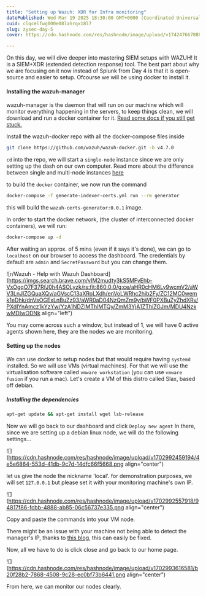 ```yaml
---
title: "Setting up Wazuh: XDR for Infra monitoring"
datePublished: Wed Mar 19 2025 18:30:00 GMT+0000 (Coordinated Universal Time)
cuid: clqcelfwg000e08lahrqx18l7
slug: zysec-day-5
cover: https://cdn.hashnode.com/res/hashnode/image/upload/v1742476678889/ef7ba252-ee88-4563-9d5a-9c0a9923a898.png

---
```


On this day, we will dive deeper into mastering SIEM setups with WAZUH! It is a SIEM+XDR (extended detection response) tool. The best part about why we are focusing on it now instead of Splunk from Day 4 is that it is open-source and easier to setup. Ofcourse we will be using docker to install it.

#### Installing the wazuh-manager

wazuh-manager is the daemon that will run on our machine which will monitor everything happening in the servers, to keep things clean, we will download and run a docker container for it. [Read some docs if you still get stuck.](https://documentation.wazuh.com/current/deployment-options/docker/wazuh-container.html)

Install the wazuh-docker repo with all the docker-compose files inside

```bash
git clone https://github.com/wazuh/wazuh-docker.git -b v4.7.0
```

`cd` into the repo, we will start a `single-node` instance since we are only setting up the dash on our own computer. Read more about the difference between single and multi-node instances [here](https://medium.com/anton-on-security/living-with-multiple-siems-c7fea37c5020)

to build the `docker` container, we now run the command

```bash
docker-compose -f generate-indexer-certs.yml run --rm generator
```

this will build the `wazuh-certs-generator:0.0.1` image.

In order to start the docker network, (the cluster of interconnected docker containers), we will run:

```bash
docker-compose up -d
```

After waiting an approx. of 5 mins (even if it says it's done), we can go to `localhost` on our browser to access the dashboard. The credentials by default are `admin` and `SecretPassword` but you can change them.

![r/Wazuh - Help with Wazuh Dashboard](https://imgs.search.brave.com/vIM2mudty3kS5MFvEhb-VxOgqO7F37RfJ0h4ASOLyzk/rs:fit:860:0:0/g:ce/aHR0cHM6Ly9wcmV2/aWV3LnJlZGQuaXQv/aGVscC13aXRoLXdh/enVoLWRhc2hib2Fy/ZC12MC0wemk1eDhk/dnVsOGExLnBuZz93/aWR0aD04NzQmZm9y/bWF0PXBuZyZhdXRv/PXdlYnAmcz1kYzYw/YzA1NDZlMThlMTQy/ZmM3YjA1ZThiZGJm/MDU4NzkwMDIwODNk align="left")

You may come across such a window, but instead of 1, we will have 0 active agents shown here, they are the nodes we are monitoring.

#### Setting up the nodes

We can use docker to setup nodes but that would require having `systemd` installed. So we will use VMs (virtual machines). For that we will use the virtualisation software called `vmware workstation` (you can use `vmware fusion` if you run a mac). Let's create a VM of this distro called Slax, based off debian.

##### Installing the dependencies

```bash
apt-get update && apt-get install wget lsb-release 
```

Now we will go back to our dashboard and click `Deploy new agent` In there, since we are setting up a debian linux node, we will do the following settings...

![](https://cdn.hashnode.com/res/hashnode/image/upload/v1702992459194/4e5e6864-553d-41db-9c7d-14dfc66f5668.png align="center")

let us give the node the nickname 'local'. for demonstration purposes, we will set `127.0.0.1` but please set it with your monitoring machine's own IP.

![](https://cdn.hashnode.com/res/hashnode/image/upload/v1702992557918/94817f86-fcbb-4888-ab85-06c56737e335.png align="center")

Copy and paste the commands into your VM node.

There might be an issue with your machine not being able to detect the manager's IP, thanks to [this blog](https://medium.com/@codingInformer/solution-for-wazuh-agentd-error-invalid-server-address-found-manager-ip-23bce7a99535), this can easily be fixed.

Now, all we have to do is click close and go back to our home page.

![](https://cdn.hashnode.com/res/hashnode/image/upload/v1702993616581/b20f28b2-7868-4508-9c28-ec0bf73b6441.png align="center")

From here, we can monitor our nodes clearly.